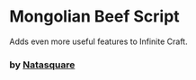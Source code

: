 # Mongolian Beef Script

Adds even more useful features to Infinite Craft.

### by [Natasquare](https://nat.is-a.dev)
